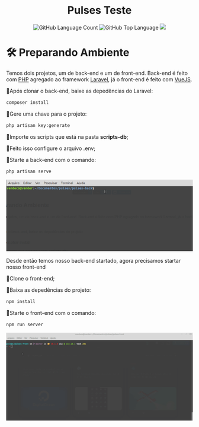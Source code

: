 <h1 align="center"> Pulses Teste </h1>

<div align="center">
  <img alt="GitHub Language Count" src="https://img.shields.io/github/languages/count/vandermnt/pulses" />
  <img alt="GitHub Top Language" src="https://img.shields.io/github/languages/top/vandermnt/pulses" />
  <a href="https://www.linkedin.com/in/vanderson-mantovani/">
    <img src="https://img.shields.io/badge/LinkedIn-blue?style=flat&logo=linkedin&labelColor=blue" />
  </a>
</div>

<h1>🛠 Preparando Ambiente </h1>

Temos dois projetos, um de back-end e um de front-end. 
Back-end é feito com <a href="https://www.php.net/manual/pt_BR/intro-whatis.php">PHP</a> agregado ao framework <a href="https://laravel.com/">Laravel</a>, já o front-end é feito com <a href="https://vuejs.org/">VueJS</a>.
<p>🔹Após clonar o back-end, baixe as depedências do Laravel:</p>

~~~html
composer install
~~~

<p>🔹Gere uma chave para o projeto:</p>

~~~html
php artisan key:generate
~~~

<p>🔹Importe os scripts que está na pasta <b>scripts-db</b>;</p>
<p>🔹Feito isso configure o arquivo .env; </p>
<p>🔹Starte a back-end com o comando:

~~~html
php artisan serve
~~~

<img src="api">

<p> Desde então temos nosso back-end startado, agora precisamos startar nosso front-end </p>
<p>🔹Clone o front-end;</p>
<p>🔹Baixa as depedências do projeto: </p>

~~~html
npm install
~~~

<p>🔹Starte o front-end com o comando:
  
~~~html
npm run server
~~~

<img src="front.gif">

